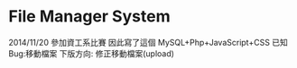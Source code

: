 File Manager System
====
2014/11/20 參加資工系比賽 因此寫了這個
MySQL+Php+JavaScript+CSS
已知Bug:移動檔案
下版方向:
修正移動檔案(upload)
